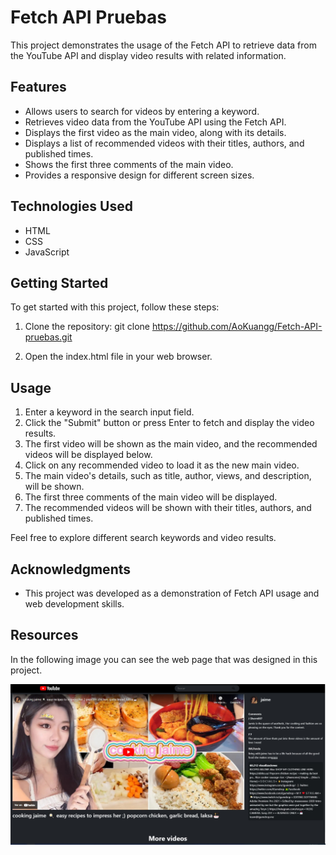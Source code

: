 # Fetch API Pruebas

This project demonstrates the usage of the Fetch API to retrieve data from the YouTube API and display video results with related information.

## Features

- Allows users to search for videos by entering a keyword.
- Retrieves video data from the YouTube API using the Fetch API.
- Displays the first video as the main video, along with its details.
- Displays a list of recommended videos with their titles, authors, and published times.
- Shows the first three comments of the main video.
- Provides a responsive design for different screen sizes.

## Technologies Used

- HTML
- CSS
- JavaScript

## Getting Started

To get started with this project, follow these steps:

1. Clone the repository: git clone https://github.com/AoKuangg/Fetch-API-pruebas.git

2. Open the index.html file in your web browser.

## Usage

   1. Enter a keyword in the search input field.
   2. Click the "Submit" button or press Enter to fetch and display the video results.
   3. The first video will be shown as the main video, and the recommended videos will be displayed below.
   4. Click on any recommended video to load it as the new main video.
   5. The main video's details, such as title, author, views, and description, will be shown.
   6. The first three comments of the main video will be displayed.
   7. The recommended videos will be shown with their titles, authors, and published times.

   Feel free to explore different search keywords and video results.

## Acknowledgments

   - This project was developed as a demonstration of Fetch API usage and web development skills.

## Resources

   In the following image you can see the web page that was designed in this project.

![](https://raw.githubusercontent.com/AoKuangg/Fetch-API-pruebas/master/resourses/Screenshot%20FOR%20README.jpg)
